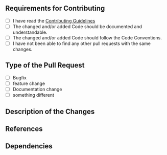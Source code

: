 ## Requirements for Contributing

* [ ] I have read the [Contributing Guidelines](https://github.com/danthe1st/.github/blob/master/CONTRIBUTING.md)
* [ ] The changed and/or added Code should be documented and understandable.
* [ ] The changed and/or added Code should follow the Code Conventions.
* [ ] I have not been able to find any other pull requests with the same changes.

## Type of the Pull Request
* [ ] Bugfix
* [ ] feature change
* [ ] Documentation change
* [ ] something different

## Description of the Changes

<!--
Please describe all changes made in this Pull Request.
-->

## References

<!--
If this Pull Request refers to anything, that should be documented here.
-->

## Dependencies

<!--
If there are some new Dependencies, they should be listed here.
-->